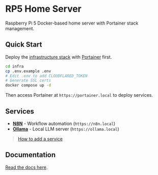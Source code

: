 # RP5 Home Server

Raspberry Pi 5 Docker-based home server with Portainer stack management.

## Quick Start

Deploy the [infrastructure stack](../infra) with [Portainer](./PORTAINER.md) first.

```bash
cd infra
cp .env.example .env
# Edit .env to add CLOUDFLARED_TOKEN
# Generate SSL certs
docker compose up -d
```

Then access Portainer at `https://portainer.local` to deploy services.

## Services

- **[N8N](./services/n8n/README.md)** - Workflow automation (`https://n8n.local`)
- **[Ollama](./services/ollama/README.md)** - Local LLM server (`https://ollama.local`)

> [How to add a service](./ADDING_SERVICES.md)


## Documentation

[Read the docs here](./docs/README.md).